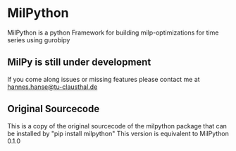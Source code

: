 # MilPython
MilPython is a python Framework for building milp-optimizations for time series using gurobipy

## MilPy is still under development
If you come along issues or missing features please contact me at hannes.hanse@tu-clausthal.de

## Original Sourcecode
This is a copy of the original sourcecode of the milpython package that can be installed by "pip install milpython"
This version is equivalent to MilPython 0.1.0 